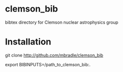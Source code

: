 # clemson_bib
bibtex directory for Clemson nuclear astrophysics group

# Installation

git clone http://github.com/mbradle/clemson_bib

export BIBINPUTS=/path_to_clemson_bib:.
